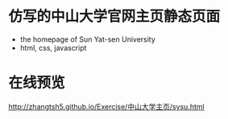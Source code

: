 # 仿写的中山大学官网主页静态页面

- the homepage of Sun Yat-sen University
- html, css, javascript

# 在线预览
http://zhangtsh5.github.io/Exercise/中山大学主页/sysu.html

